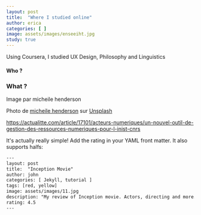 ```yaml
---
layout: post
title:  "Where I studied online"
author: erica
categories: [ ]
image: assets/images/enseeiht.jpg
study: true
---
```


Using Coursera, I studied UX Design, Philosophy and Linguistics

#### Who ?

### What ?

Image par micheile henderson 

Photo de <a href="https://unsplash.com/@micheile?utm_source=unsplash&utm_medium=referral&utm_content=creditCopyText">micheile henderson</a> sur <a href="https://unsplash.com/fr/photos/PpZasS086os?utm_source=unsplash&utm_medium=referral&utm_content=creditCopyText">Unsplash</a>
  

https://actualitte.com/article/17101/acteurs-numeriques/un-nouvel-outil-de-gestion-des-ressources-numeriques-pour-l-inist-cnrs

It's actually really simple! Add the rating in your YAML front matter. It also supports halfs:

```html
---
layout: post
title:  "Inception Movie"
author: john
categories: [ Jekyll, tutorial ]
tags: [red, yellow]
image: assets/images/11.jpg
description: "My review of Inception movie. Actors, directing and more."
rating: 4.5
---
```
